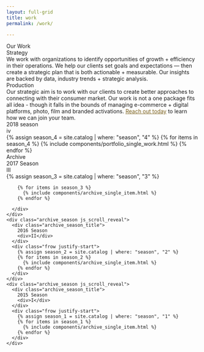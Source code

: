 ```yaml
---
layout: full-grid
title: work
permalink: /work/

---
```


<div class="grid">
  <div class="beta_page_title">Our Work</div>

  <section class="beta_masthead_section">
    <div class="discipline_section">
      <div class="frow justify-between">
        <div class="small_alpha">
          <div class="small_title_wrapper">
            <div class="small_title_line"></div>
            <div class="small_title_text">Strategy</div>
          </div>
          <div class="small_title_description">
            We work with organizations to identify opportunities of growth + efficiency in their operations.  We help our clients set goals and expectations — then create a strategic plan that is both actionable + measurable.  Our insights are backed by data, industry trends + strategic analysis.
          </div>
        </div>
        <div class="small_alpha">
          <div class="small_title_wrapper">
            <div class="small_title_line"></div>
            <div class="small_title_text">Production</div>
          </div>
          <div class="small_title_description">
            Our strategic aim is to work with our clients to create better approaches to connecting with their consumer market.  Our work is not a one package fits all idea - though it falls in the bounds of managing e-commerce + digital platforms, photo, film and branded activations.  <a href="/contact/" style="color: #7A5F1A;">Reach out today</a> to learn how we can join your team.
          </div>
        </div>
      </div>
    </div>
  </section>

  <section class="main_season js_scroll_reveal">
    <div class="season_title">
      2018 season
      <div class="season_roman">iv</div>
    </div>
    <div class="portfolio_grid_work">
      <div class="frow justify-between">
        {% assign season_4 = site.catalog | where: "season", "4" %}
        {% for items in season_4 %}
          {% include components/portfolio_single_work.html %}
        {% endfor %}
      </div>
    </div>
  </section>
</div>

<section class="archive_work js_scroll_reveal">
  <div class="grid archive_grid" style="">
  <div class="archive_header">
    Archive
  </div>

  <div class="frow justify-between">
    <div class="archive_season js_scroll_reveal">
      <div class="archive_season_title">
        2017 Season
        <div>III</div>
      </div>
      <div class="frow justify-start">
        {% assign season_3 = site.catalog | where: "season", "3" %}
        
        {% for items in season_3 %}
          {% include components/archive_single_item.html %}
        {% endfor %}
        
      </div>
    </div>
    <div class="archive_season js_scroll_reveal">
      <div class="archive_season_title">
        2016 Season
        <div>II</div>
      </div>
      <div class="frow justify-start">
        {% assign season_2 = site.catalog | where: "season", "2" %}
        {% for items in season_2 %}
          {% include components/archive_single_item.html %}
        {% endfor %}
      </div>
    </div>
    <div class="archive_season js_scroll_reveal">
      <div class="archive_season_title">
        2015 Season
        <div>I</div>
      </div>
      <div class="frow justify-start">
        {% assign season_1 = site.catalog | where: "season", "1" %}
        {% for items in season_1 %}
          {% include components/archive_single_item.html %}
        {% endfor %}
      </div>
    </div>
  </div>
</div>
</section>